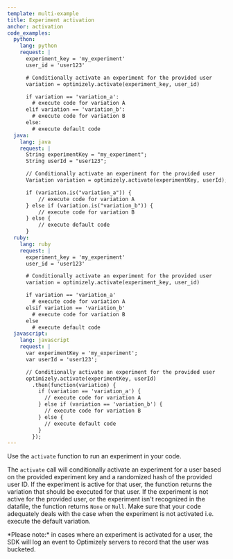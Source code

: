 ```yaml
---
template: multi-example
title: Experiment activation
anchor: activation
code_examples:
  python:
    lang: python
    request: |
      experiment_key = 'my_experiment'
      user_id = 'user123'

      # Conditionally activate an experiment for the provided user
      variation = optimizely.activate(experiment_key, user_id)

      if variation == 'variation_a':
        # execute code for variation A
      elif variation == 'variation_b':
        # execute code for variation B
      else:
        # execute default code
  java:
    lang: java
    request: |
      String experimentKey = "my_experiment";
      String userId = "user123";

      // Conditionally activate an experiment for the provided user
      Variation variation = optimizely.activate(experimentKey, userId);

      if (variation.is("variation_a")) {
          // execute code for variation A
      } else if (variation.is("variation_b")) {
          // execute code for variation B
      } else {
          // execute default code
      }
  ruby:
    lang: ruby
    request: |
      experiment_key = 'my_experiment'
      user_id = 'user123'

      # Conditionally activate an experiment for the provided user
      variation = optimizely.activate(experiment_key, user_id)

      if variation == 'variation_a'
        # execute code for variation A
      elsif variation == 'variation_b'
        # execute code for variation B
      else
        # execute default code
  javascript:
    lang: javascript
    request: |
      var experimentKey = 'my_experiment';
      var userId = 'user123';

      // Conditionally activate an experiment for the provided user
      optimizely.activate(experimentKey, userId)
        .then(function(variation) {
          if (variation == 'variation_a') {
            // execute code for variation A
          } else if (variation == 'variation_b') {
            // execute code for variation B
          } else {
            // execute default code
          }
        });
---
```


Use the `activate` function to run an experiment in your code.

The `activate` call will conditionally activate an experiment for a user based on the provided experiment key and a randomized hash of the provided user ID. If the experiment is active for that user, the function returns the variation that should be executed for that user. If the experiment is not active for the provided user, or the experiment isn't recognized in the datafile, the function returns `None` or `Null`. Make sure that your code adequately deals with the case when the experiment is not activated i.e. execute the default variation.

<div class="attention attention--warning push--bottom">*Please note:* in cases where an experiment is activated for a user, the SDK will log an event to Optimizely servers to record that the user was bucketed.</div>
